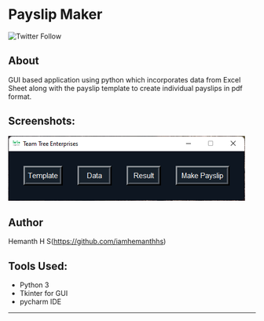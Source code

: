 # Payslip Maker

![Twitter Follow](https://img.shields.io/twitter/follow/theblizrdx?style=social)

## About
GUI based application using python which incorporates data from Excel Sheet along with the payslip template to create individual payslips in pdf format.

## Screenshots:
![ScreenShot](/Screenshots/1.png?raw=true "Screenshot-1")

## Author

Hemanth H S(https://github.com/iamhemanthhs)

## Tools Used:
- Python 3
- Tkinter for GUI
- pycharm IDE

---
